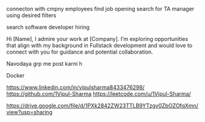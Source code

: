 connecton with cmpny employees
find job opening
search for TA manager using desired filters

search software developer hiring

Hi [Name], I admire your work at [Company]. I’m exploring opportunities that align with my background in Fullstack development and would love to connect with you for guidance and potential collaboration.

Navodaya grp me post karni h

Docker

https://www.linkedin.com/in/vipulsharma8433476298/
https://github.com/1Vipul-Sharma
https://leetcode.com/u/1Vipul-Sharma/

https://drive.google.com/file/d/1PXk2842ZW23TTLB9YTzgv0ZbOZOfqXmn/view?usp=sharing
